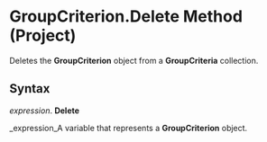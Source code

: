 
# GroupCriterion.Delete Method (Project)

Deletes the  **GroupCriterion** object from a **GroupCriteria** collection.


## Syntax

 _expression_. **Delete**

 _expression_A variable that represents a  **GroupCriterion** object.

